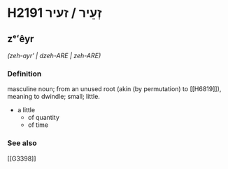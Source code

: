 # H2191 זְעֵיר / זעיר

## zᵉʻêyr

_(zeh-ayr' | dzeh-ARE | zeh-ARE)_

### Definition

masculine noun; from an unused root (akin (by permutation) to [[H6819]]), meaning to dwindle; small; little.

- a little
    - of quantity
    - of time
### See also

[[G3398]]

